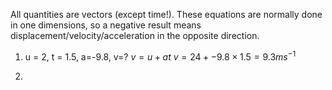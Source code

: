 All quantities are vectors (except time!). These equations are normally done in one dimensions, so a negative result means displacement/velocity/acceleration in the opposite direction.

1. u = 2, t = 1.5, a=-9.8, v=?
$v=u+at$
$v=24+-9.8\times1.5=9.3 ms^{-1}$

2. 